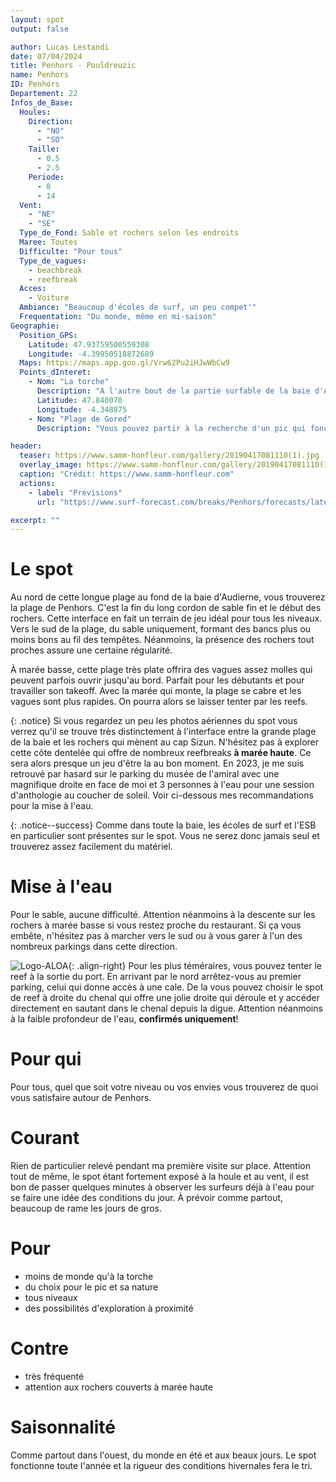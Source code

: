 ```yaml
---
layout: spot
output: false

author: Lucas Lestandi
date: 07/04/2024
title: Penhors - Pouldreuzic
name: Penhors
ID: Penhors
Departement: 22
Infos_de_Base:
  Houles:
    Direction:
      - "NO"
      - "SO"
    Taille:
      - 0.5
      - 2.5
    Periode:
      - 8
      - 14
  Vent:
    - "NE"
    - "SE"
  Type_de_Fond: Sable et rochers selon les endroits
  Maree: Toutes
  Difficulte: "Pour tous"
  Type_de_vagues:
    - beachbreak
    - reefbreak
  Acces:
    - Voiture
  Ambiance: "Beaucoup d'écoles de surf, un peu compet'"
  Frequentation: "Du monde, même en mi-saison"
Geographie:
  Position_GPS:
    Latitude: 47.93759500559308
    Longitude: -4.39950518872689
  Maps: https://maps.app.goo.gl/Vrw62Pu2iHJwWbCw9
  Points_dInteret:
    - Nom: "La torche"
      Description: "A l'autre bout de la partie surfable de la baie d'Audierne, le spot renommé de la pointe de la Torche"
      Latitude: 47.840070
      Longitude: -4.348875
    - Nom: "Plage de Gored"
      Description: "Vous pouvez partir à la recherche d'un pic qui fonctionne (à marée haute) le long de la route cotière jusqu'à la plage de Gored. Attention, reef uniquement!"

header: 
  teaser: https://www.samm-honfleur.com/gallery/20190417081110(1).jpg
  overlay_image: https://www.samm-honfleur.com/gallery/20190417081110(1).jpg
  caption: "Crédit: https://www.samm-honfleur.com"
  actions:
    - label: "Prévisions"
      url: "https://www.surf-forecast.com/breaks/Penhors/forecasts/latest/six_day"

excerpt: ""
---
```


# Le spot
Au nord de cette longue plage au fond de la baie d'Audierne, vous trouverez la plage de Penhors. C'est la fin du long cordon de sable fin et le début des rochers. Cette interface en fait un terrain de jeu idéal pour tous les niveaux. 
Vers le sud de la plage, du sable uniquement, formant des bancs plus ou moins bons au fil des tempêtes. Néanmoins, la présence des rochers tout proches assure une certaine régularité. 

À marée basse, cette plage très plate offrira des vagues assez molles qui peuvent parfois ouvrir jusqu'au bord. Parfait pour les débutants et pour travailler son takeoff. Avec la marée qui monte, la plage se cabre et les vagues sont plus rapides. On pourra alors se laisser tenter par les reefs.

{: .notice}
Si vous regardez un peu les photos aériennes du spot vous verrez qu'il se trouve très distinctement à l'interface entre la grande plage de la baie et les rochers qui mènent au cap Sizun. N'hésitez pas à explorer cette côte dentelée qui offre de nombreux reefbreaks **à marée haute**. Ce sera alors presque un jeu d'être la au bon moment. En 2023, je me suis retrouvé par hasard sur le parking du musée de l'amiral avec une magnifique droite en face de moi et 3 personnes à l'eau pour une session d'anthologie au coucher de soleil. Voir ci-dessous mes recommandations pour la mise à l'eau.

{: .notice--success}
Comme dans toute la baie, les écoles de surf et l'ESB en particulier sont présentes sur le spot. Vous ne serez donc jamais seul et trouverez assez facilement du matériel. 

# Mise à l'eau
Pour le sable, aucune difficulté. Attention néanmoins à la descente sur les rochers à marée basse si vous restez proche du restaurant. Si ça vous embête, n'hésitez pas à marcher vers le sud ou à vous garer à l'un des nombreux parkings dans cette direction.

![Logo-ALOA](/surf/assets/images/penhors_digue400.jpg){: .align-right}
Pour les plus téméraires, vous pouvez tenter le reef à la sortie du port. En arrivant par le nord arrêtez-vous au premier parking, celui qui donne accès à une cale. De la vous pouvez choisir le spot de reef à droite du chenal qui offre une jolie droite qui déroule et y accéder directement en sautant dans le chenal depuis la digue. Attention néanmoins à la faible profondeur de l'eau, **confirmés uniquement**!

# Pour qui
Pour tous, quel que soit votre niveau ou vos envies vous trouverez de quoi vous satisfaire autour de Penhors.

# Courant
Rien de particulier relevé pendant ma première visite sur place. Attention tout de même, le spot étant fortement exposé à la houle et au vent, il est bon de passer quelques minutes à observer les surfeurs déjà à l'eau pour se faire une idée des conditions du jour. À prévoir comme partout, beaucoup de rame les jours de gros.

# Pour
- moins de monde qu'à la torche
- du choix pour le pic et sa nature
- tous niveaux
- des possibilités d'exploration à proximité

# Contre
- très fréquenté
- attention aux rochers couverts à marée haute
  
# Saisonnalité
Comme partout dans l'ouest, du monde en été et aux beaux jours. Le spot fonctionne toute l'année et la rigueur des conditions hivernales fera le tri.